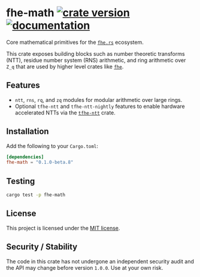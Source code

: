 # fhe-math [![crate version](https://img.shields.io/crates/v/fhe-math.svg)](https://crates.io/crates/fhe-math) [![documentation](https://docs.rs/fhe-math/badge.svg)](https://docs.rs/fhe-math)

Core mathematical primitives for the [`fhe.rs`](https://github.com/tlepoint/fhe.rs) ecosystem.

This crate exposes building blocks such as number theoretic transforms (NTT), residue number system (RNS) arithmetic, and ring arithmetic over `Z_q` that are used by higher level crates like [`fhe`](https://crates.io/crates/fhe).

## Features

* `ntt`, `rns`, `rq`, and `zq` modules for modular arithmetic over large rings.
* Optional `tfhe-ntt` and `tfhe-ntt-nightly` features to enable hardware accelerated NTTs via the [`tfhe-ntt`](https://crates.io/crates/tfhe-ntt) crate.

## Installation

Add the following to your `Cargo.toml`:

```toml
[dependencies]
fhe-math = "0.1.0-beta.8"
```

## Testing

```bash
cargo test -p fhe-math
```

## License

This project is licensed under the [MIT license](https://opensource.org/licenses/MIT).

## Security / Stability

The code in this crate has not undergone an independent security audit and the API may change before version `1.0.0`.
Use at your own risk.
